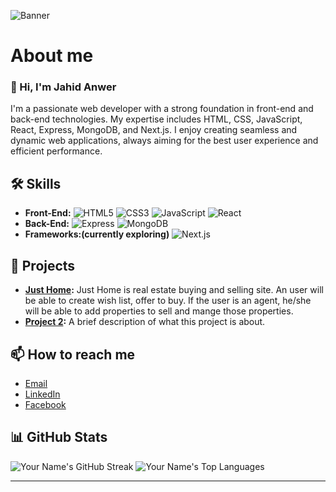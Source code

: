 ![Banner](https://i.ibb.co/gS5mnKT/IMG-20240503-WA0004.jpg)

# About me
### 👋 Hi, I'm Jahid Anwer

I'm a passionate web developer with a strong foundation in front-end and back-end technologies. My expertise includes HTML, CSS, JavaScript, React, Express, MongoDB, and Next.js. I enjoy creating seamless and dynamic web applications, always aiming for the best user experience and efficient performance.


## 🛠 Skills
- **Front-End:**
  ![HTML5](https://img.shields.io/badge/-HTML5-E34F26?style=flat&logo=html5&logoColor=white)
  ![CSS3](https://img.shields.io/badge/-CSS3-1572B6?style=flat&logo=css3&logoColor=white)
  ![JavaScript](https://img.shields.io/badge/-JavaScript-F7DF1E?style=flat&logo=javascript&logoColor=black)
  ![React](https://img.shields.io/badge/-React-61DAFB?style=flat&logo=react&logoColor=white)
- **Back-End:**
  ![Express](https://img.shields.io/badge/-Express-000000?style=flat&logo=express&logoColor=white)
  ![MongoDB](https://img.shields.io/badge/-MongoDB-47A248?style=flat&logo=mongodb&logoColor=white)
- **Frameworks:(currently exploring)**
  ![Next.js](https://img.shields.io/badge/-Next.js-000000?style=flat&logo=nextdotjs&logoColor=white)


## 🚀 Projects
- **[Just Home](https://just-home-625cb.web.app):** Just Home is real estate buying and selling site. An user will be able to create wish list, offer to buy. If the user is an agent, he/she will be able to add properties to sell and mange those properties.
- **[Project 2](#):** A brief description of what this project is about.

## 📫 How to reach me
- [Email](mailto:jahid.englaa@gmail.com)
- [LinkedIn](https://www.linkedin.com/in/anwer-jahid)
- [Facebook](https://www.facebook.com/jahid.anwer.9)

## 📊 GitHub Stats

![Your Name's GitHub Streak](https://github-readme-streak-stats.herokuapp.com/?user=Jahid1987&theme=radical)
![Your Name's Top Languages](https://github-readme-stats.vercel.app/api/top-langs/?username=Jahid1987&layout=compact&theme=radical)

---
